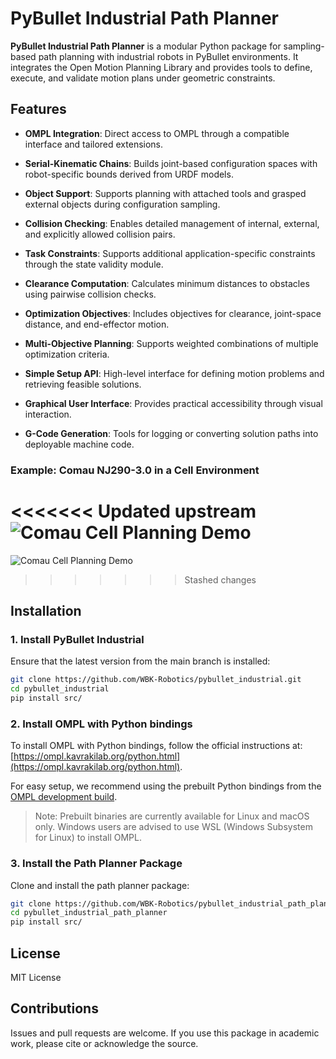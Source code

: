 # PyBullet Industrial Path Planner

**PyBullet Industrial Path Planner** is a modular Python package for sampling-based path planning with industrial robots in PyBullet environments. It integrates the Open Motion Planning Library and provides tools to define, execute, and validate motion plans under geometric constraints.

## Features

* **OMPL Integration**: Direct access to OMPL through a compatible interface and tailored extensions.

* **Serial-Kinematic Chains**: Builds joint-based configuration spaces with robot-specific bounds derived from URDF models.

* **Object Support**: Supports planning with attached tools and grasped external objects during configuration sampling.

* **Collision Checking**: Enables detailed management of internal, external, and explicitly allowed collision pairs.

* **Task Constraints**: Supports additional application-specific constraints through the state validity module.

* **Clearance Computation**: Calculates minimum distances to obstacles using pairwise collision checks.

* **Optimization Objectives**: Includes objectives for clearance, joint-space distance, and end-effector motion.

* **Multi-Objective Planning**: Supports weighted combinations of multiple optimization criteria.

* **Simple Setup API**: High-level interface for defining motion problems and retrieving feasible solutions.

* **Graphical User Interface**: Provides practical accessibility through visual interaction.

* **G-Code Generation**: Tools for logging or converting solution paths into deployable machine code.

### Example: Comau NJ290-3.0 in a Cell Environment
<<<<<<< Updated upstream
![Comau Cell Planning Demo](./docs/images/comau_cell.gif)
=======
![Comau Cell Planning Demo](docs/comau_cell.gif)
>>>>>>> Stashed changes

## Installation

### 1. Install PyBullet Industrial

Ensure that the latest version from the main branch is installed:

```bash
git clone https://github.com/WBK-Robotics/pybullet_industrial.git
cd pybullet_industrial
pip install src/
```

### 2. Install OMPL with Python bindings

To install OMPL with Python bindings, follow the official instructions at:
[https://ompl.kavrakilab.org/python.html](https://ompl.kavrakilab.org/python.html).

For easy setup, we recommend using the prebuilt Python bindings from the [OMPL development build](https://github.com/ompl/ompl/releases/tag/prerelease).

> Note: Prebuilt binaries are currently available for Linux and macOS only.
> Windows users are advised to use WSL (Windows Subsystem for Linux) to install OMPL.

### 3. Install the Path Planner Package

Clone and install the path planner package:

```bash
git clone https://github.com/WBK-Robotics/pybullet_industrial_path_planner.git
cd pybullet_industrial_path_planner
pip install src/
```

## License

MIT License

## Contributions

Issues and pull requests are welcome. If you use this package in academic work, please cite or acknowledge the source.
